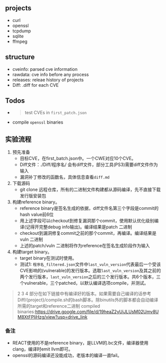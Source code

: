 ## projects
- curl
- openssl
- tcpdump
- sqlite
- ffmpeg


## structure
- cveinfo: parsed cve information
- rawdata: cve info before any process
- releases: releae history of projects
- Diff: .diff for each CVE

## Todos
- > test CVEs in `first_patch.json`
- compile `openssl` binaries


## 实验流程
1. 预先准备
    - 目标CVE，在first_batch.json中。一个CWE对应10个CVE。 
    - Diff文件：./Diff/程序名/ 会有diff文件，部分工具(PS3)需要diff文件作为输入
    - 漏洞补丁修改的函数名，具体信息查看`diff.md`
2. 下载源码
    - git clone 远程仓库，所有的二进制文件构建都从源码编译，先不直接下载发行版安装包
3. 构建reference binary。
    - reference binary是签名生成的依据，diff文件名第三个字段是commit的hash value前6位
    - 用上述字段可以checkout到修复漏洞那个commit，使用默认优化级别编译(记得开完整debug info输出)。编译结果是patch 二进制
    - checkout到漏洞修复commit之前的那个commit，再编译。编译结果是vuln 二进制
    - 上述的patch/vuln 二进制将作为reference在签名生成阶段作为输入
4. 构建target binary。
    - target binary在测试时使用。
    - 测试1: `程序名_filtered.json`文件中`last_vuln_version`代表最后一个受该CVE影响的(vulnerable)的发行版本。选取`last_vuln_version`及其之前的两个发行版本，`last_vuln_version`之后的三个发行版本。共6个版本，三个vulnerable，三个patched，以默认编译选项compile，并测试。
> 2 3 4 部分在如下链接中有编译好的版本。如果需要自己编译的话参考Diff/{project}/compile.sh的bash脚本。除binutils外的脚本都会自动编译所需的target和reference二进制
> compiled binaries:https://drive.google.com/file/d/19heaZ2yUiJLUsM02Umv8UM8XtFPliHzg/view?usp=drive_link
### 备注
- REACT使用的不是reference binary，是LLVM的.bc文件，编译器使用clang，编译时emit llvm即可。
- openssl的源码编译还没能成功，老版本的编译一直fail。